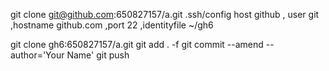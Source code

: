 git clone git@github.com:650827157/a.git
.ssh/config
host github , user git ,hostname github.com ,port 22 ,identityfile ~/gh6

git clone gh6:650827157/a.git
git add . -f
git commit --amend --author='Your Name'
git push

